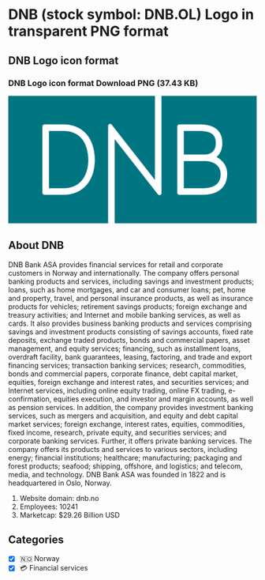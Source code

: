 # DNB (stock symbol: DNB.OL) Logo in transparent PNG format

## DNB Logo icon format

### DNB Logo icon format Download PNG (37.43 KB)

![DNB Logo icon format Download PNG (37.43 KB)](/img/orig/DNB.OL-42b72f56.png)

## About DNB

DNB Bank ASA provides financial services for retail and corporate customers in Norway and internationally. The company offers personal banking products and services, including savings and investment products; loans, such as home mortgages, and car and consumer loans; pet, home and property, travel, and personal insurance products, as well as insurance products for vehicles; retirement savings products; foreign exchange and treasury activities; and Internet and mobile banking services, as well as cards. It also provides business banking products and services comprising savings and investment products consisting of savings accounts, fixed rate deposits, exchange traded products, bonds and commercial papers, asset management, and equity services; financing, such as installment loans, overdraft facility, bank guarantees, leasing, factoring, and trade and export financing services; transaction banking services; research, commodities, bonds and commercial papers, corporate finance, debt capital market, equities, foreign exchange and interest rates, and securities services; and Internet services, including online equity trading, online FX trading, e-confirmation, equities execution, and investor and margin accounts, as well as pension services. In addition, the company provides investment banking services, such as mergers and acquisition, and equity and debt capital market services; foreign exchange, interest rates, equities, commodities, fixed income, research, private equity, and securities services; and corporate banking services. Further, it offers private banking services. The company offers its products and services to various sectors, including energy; financial institutions; healthcare; manufacturing; packaging and forest products; seafood; shipping, offshore, and logistics; and telecom, media, and technology. DNB Bank ASA was founded in 1822 and is headquartered in Oslo, Norway.

1. Website domain: dnb.no
2. Employees: 10241
3. Marketcap: $29.26 Billion USD


## Categories
- [x] 🇳🇴 Norway
- [x] 💳 Financial services

